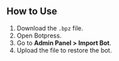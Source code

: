 ## How to Use
1. Download the `.bpz` file.
2. Open Botpress.
3. Go to **Admin Panel > Import Bot**.
4. Upload the file to restore the bot.
